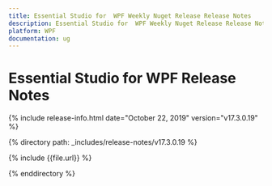 ```yaml
---
title: Essential Studio for  WPF Weekly Nuget Release Release Notes  
description: Essential Studio for  WPF Weekly Nuget Release Release Notes  
platform: WPF
documentation: ug
---
```


# Essential Studio for  WPF  Release Notes  

{% include release-info.html date="October 22, 2019"  version="v17.3.0.19" %} 


{% directory path: _includes/release-notes/v17.3.0.19 %}

{% include {{file.url}} %}

{% enddirectory %}